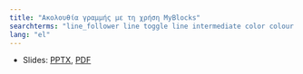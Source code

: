 ```yaml
---
title: "Ακολουθία γραμμής με τη χρήση MyBlocks"
searchterms: "line_follower line toggle line intermediate color colour colour_sensor sensors follower linefollower tracker line_traker my_blocks sensor_block color_line_follower_with_my_blocks"
lang: "el"
---
```

 <ul>
 <li class="ng-binding">
 Slides:
 <a href="ProgrammingLessons/intermediate/ColorFollowerDistance.pptx">PPTX</a>,
 <a href="ProgrammingLessons/intermediate/ColorFollowerDistance.pdf">PDF</a>
 </li>
 </ul>
